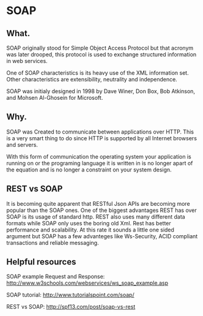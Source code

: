 # SOAP

## What.

SOAP originally stood for Simple Object Access Protocol but that acronym was later drooped, this protocol is used to exchange structured information in web services. 

One of SOAP characteristics is its heavy use of the XML information set. Other characteristics are extensibility, neutrality and independence.

SOAP was initialy designed in 1998 by Dave Winer, Don Box, Bob Atkinson, and Mohsen Al-Ghosein for Microsoft.

## Why.

SOAP was Created to communicate between applications over HTTP. This is a very smart thing to do since HTTP is supported by all Internet browsers and servers. 

With this form of communication the operating system your application is running on or the programing language it is written in is no longer apart of the equation and is no longer a constraint on your system design. 

## REST vs SOAP

It is becoming quite apparent that RESTful Json APIs are becoming more popular than the SOAP ones. One of the biggest advantages REST has over SOAP is its usage of standard http. REST also uses many different data formats while SOAP only uses the boring old Xml. Rest has better performance and scalability. At this rate it sounds a little one sided argument but SOAP has a few advanteges like Ws-Security, ACID compliant transactions and reliable messaging.

## Helpful resources

SOAP example Request and Response:
http://www.w3schools.com/webservices/ws_soap_example.asp

SOAP tutorial:
http://www.tutorialspoint.com/soap/

REST vs SOAP:
http://spf13.com/post/soap-vs-rest
